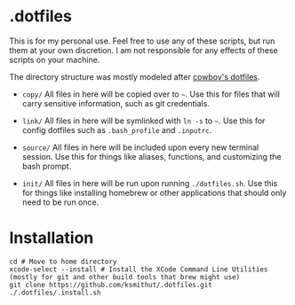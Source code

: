 # .dotfiles

This is for my personal use. Feel free to use any of these scripts, but run them
at your own discretion. I am not responsible for any effects of these scripts
on your machine.

The directory structure was mostly modeled after [cowboy's dotfiles][cowboy].

* `copy/` All files in here will be copied over to `~`. Use this for files that
  will carry sensitive information, such as git credentials.

* `link/` All files in here will be symlinked with `ln -s` to `~`. Use this for
  config dotfiles such as `.bash_profile` and `.inputrc`.

* `source/` All files in here will be included upon every new terminal session.
  Use this for things like aliases, functions, and customizing the bash prompt.

* `init/` All files in here will be run upon running `./dotfiles.sh`. Use this
  for things like installing homebrew or other applications that should only
  need to be run once.

# Installation

```
cd # Move to home directory
xcode-select --install # Install the XCode Command Line Utilities (mostly for git and other build tools that brew might use)
git clone https://github.com/ksmithut/.dotfiles.git
./.dotfiles/.install.sh
```

[cowboy]: https://github.com/cowboy/dotfiles
